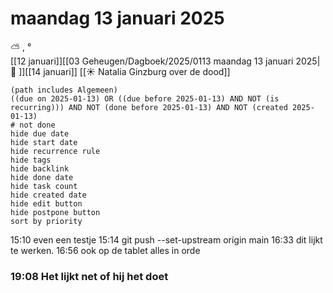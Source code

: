 # maandag 13 januari 2025

⛅ , °<br>[[12 januari]][[03 Geheugen/Dagboek/2025/0113 maandag 13 januari 2025| 📓 ]][[14 januari]]
[[☀️ Natalia Ginzburg over de dood]]
```tasks
(path includes Algemeen)
((due on 2025-01-13) OR ((due before 2025-01-13) AND NOT (is recurring))) AND NOT (done before 2025-01-13) AND NOT (created 2025-01-13)
# not done
hide due date
hide start date
hide recurrence rule
hide tags
hide backlink
hide done date
hide task count
hide created date
hide edit button
hide postpone button 
sort by priority 
```
15:10 even een testje
15:14 git push --set-upstream origin main
16:33 dit lijkt te werken.
16:56 ook op de tablet alles in orde
### 19:08 Het lijkt net of hij het doet 